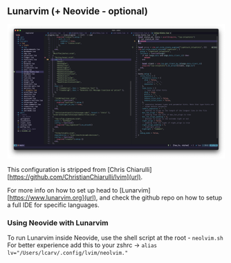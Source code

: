 ## Lunarvim (+ Neovide - optional) 

![lunarvim + neovide](./screenshot.png "lvim + neovide")

This configuration is stripped from [Chris Chiarulli][https://github.com/ChristianChiarulli/lvim](url).

For more info on how to set up head to [Lunarvim][https://www.lunarvim.org](url), and check the github repo on how to setup a full IDE for specific languages.

### Using Neovide with Lunarvim

To run Lunarvim inside Neovide, use the shell script at the root - `neolvim.sh`
For better experience add this to your zshrc -> `alias lv="/Users/lcarv/.config/lvim/neolvim."`
